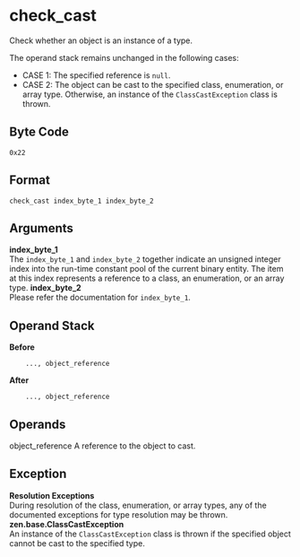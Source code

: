 # check_cast

Check whether an object is an instance of a type.

The operand stack remains unchanged in the following cases:
 * CASE 1: The specified reference is `null`.
 * CASE 2: The object can be cast to the specified class, enumeration, or array type.
Otherwise, an instance of the `ClassCastException` class is
thrown.

## Byte Code
```
0x22
```

## Format
```
check_cast index_byte_1 index_byte_2
```

## Arguments
**index_byte_1**  
    The `index_byte_1` and `index_byte_2` together indicate
    an unsigned integer index into the run-time constant pool of the
    current binary entity. The item at this index represents a reference
    to a class, an enumeration, or an array type.
**index_byte_2**  
    Please refer the documentation for `index_byte_1`.

## Operand Stack
**Before**  
```
    ..., object_reference
```
**After**  
```
    ..., object_reference
```

## Operands
object_reference
    A reference to the object to cast.

## Exception
**Resolution Exceptions**  
    During resolution of the class, enumeration, or array types, any of
    the documented exceptions for type resolution may be thrown.  
**zen.base.ClassCastException**  
    An instance of the `ClassCastException` class is thrown
    if the specified object cannot be cast to the specified type.
